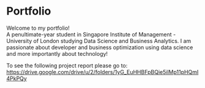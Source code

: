 # Portfolio
Welcome to my portfolio! 
<br>A penultimate-year student in Singapore Institute of Management - University of London studying Data Science and Business Analytics. I am passionate about developer and business optimization using data science and more importantly about technology!

To see the following project report please go to:
https://drive.google.com/drive/u/2/folders/1yG_EuHHBFpBQie5ilMp11pHQmI4PkPQy
